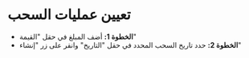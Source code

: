 # **تعيين عمليات السحب**

- **الخطوة 1:** أضف المبلغ في حقل "القيمة"
- **الخطوة 2:** حدد تاريخ السحب المحدد في حقل "التاريخ" وانقر على زر "إنشاء"